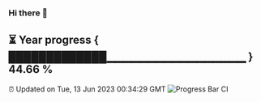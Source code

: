 ### Hi there 👋
⏳ Year progress { █████████████▁▁▁▁▁▁▁▁▁▁▁▁▁▁▁▁▁ } 44.66 %
---
⏰ Updated on Tue, 13 Jun 2023 00:34:29 GMT
![Progress Bar CI](https://github.com/Moyi321/Moyi321/workflows/Progress%20Bar%20CI/badge.svg)
